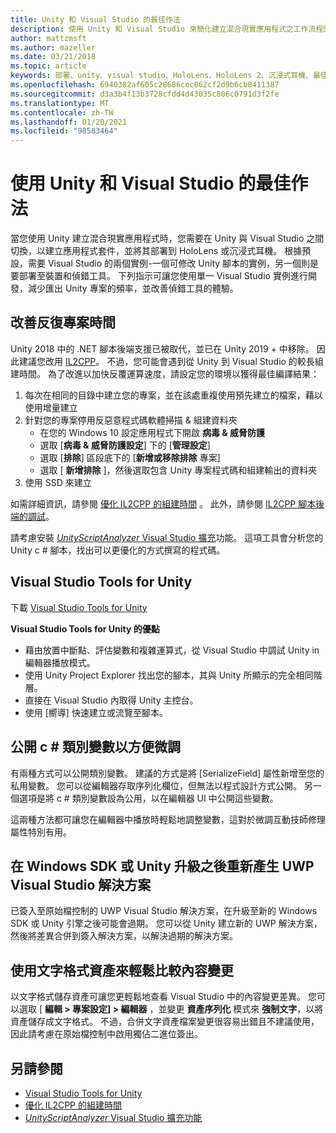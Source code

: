```yaml
---
title: Unity 和 Visual Studio 的最佳作法
description: 使用 Unity 和 Visual Studio 來簡化建立混合現實應用程式之工作流程的秘訣和訣竅。
author: mattzmsft
ms.author: mazeller
ms.date: 03/21/2018
ms.topic: article
keywords: 部署、unity、visual studio、HoloLens、HoloLens 2、沉浸式耳機、最佳作法、混合現實耳機、windows mixed reality 耳機、虛擬實境耳機、UWP、Visual Studio Tools Windows SDK
ms.openlocfilehash: 6940382af605c28686cec862cf2d9b6cb8411387
ms.sourcegitcommit: d3a3b4f13b3728cfdd4d43035c806c0791d3f2fe
ms.translationtype: MT
ms.contentlocale: zh-TW
ms.lasthandoff: 01/20/2021
ms.locfileid: "98583464"
---
```

# <a name="best-practices-for-working-with-unity-and-visual-studio"></a>使用 Unity 和 Visual Studio 的最佳作法

當您使用 Unity 建立混合現實應用程式時，您需要在 Unity 與 Visual Studio 之間切換，以建立應用程式套件，並將其部署到 HoloLens 或沉浸式耳機。 根據預設，需要 Visual Studio 的兩個實例-一個可修改 Unity 腳本的實例，另一個則是要部署至裝置和偵錯工具。 下列指示可讓您使用單一 Visual Studio 實例進行開發，減少匯出 Unity 專案的頻率，並改善偵錯工具的體驗。

## <a name="improving-iteration-time"></a>改善反復專案時間

Unity 2018 中的 .NET 腳本後端支援已被取代，並已在 Unity 2019 + 中移除。 因此建議您改用 [IL2CPP](https://docs.unity3d.com/Manual/IL2CPP.html)。 不過，您可能會遇到從 Unity 到 Visual Studio 的較長組建時間。 為了改進以加快反覆運算速度，請設定您的環境以獲得最佳編譯結果：

1) 每次在相同的目錄中建立您的專案，並在該處重複使用預先建立的檔案，藉以使用增量建立
2) 針對您的專案停用反惡意程式碼軟體掃描 & 組建資料夾
   - 在您的 Windows 10 設定應用程式下開啟 **病毒 & 威脅防護**
   - 選取 [**病毒 & 威脅防護設定**] 下的 [**管理設定**]
   - 選取 [**排除**] 區段底下的 [**新增或移除排除** 專案]
   - 選取 [ **新增排除** ]，然後選取包含 Unity 專案程式碼和組建輸出的資料夾
3) 使用 SSD 來建立

如需詳細資訊，請參閱 [優化 IL2CPP 的組建時間](https://docs.unity3d.com/Manual/IL2CPP-OptimizingBuildTimes.html) 。 此外，請參閱 [IL2CPP 腳本後端的調試](https://docs.unity3d.com/Manual/windowsstore-debugging-il2cpp.html)。

請考慮安裝 [ *UnityScriptAnalyzer* Visual Studio 擴充](https://github.com/Microsoft/MixedRealityCompanionKit/tree/master/UnityScriptAnalyzer)功能。 這項工具會分析您的 Unity c # 腳本，找出可以更優化的方式撰寫的程式碼。

## <a name="visual-studio-tools-for-unity"></a>Visual Studio Tools for Unity

下載 [Visual Studio Tools for Unity](/visualstudio/cross-platform/getting-started-with-visual-studio-tools-for-unity)

**Visual Studio Tools for Unity 的優點**
* 藉由放置中斷點、評估變數和複雜運算式，從 Visual Studio 中調試 Unity in 編輯器播放模式。
* 使用 Unity Project Explorer 找出您的腳本，其與 Unity 所顯示的完全相同階層。
* 直接在 Visual Studio 內取得 Unity 主控台。
* 使用 [嚮導] 快速建立或流覽至腳本。

## <a name="expose-c-class-variables-for-easy-tuning"></a>公開 c # 類別變數以方便微調

有兩種方式可以公開類別變數。 建議的方式是將 [SerializeField] 屬性新增至您的私用變數。 您可以從編輯器存取序列化欄位，但無法以程式設計方式公開。  另一個選項是將 c # 類別變數設為公用，以在編輯器 UI 中公開這些變數。 

這兩種方法都可讓您在編輯器中播放時輕鬆地調整變數，這對於微調互動技師修理屬性特別有用。

## <a name="regenerate-uwp-visual-studio-solutions-after-windows-sdk-or-unity-upgrade"></a>在 Windows SDK 或 Unity 升級之後重新產生 UWP Visual Studio 解決方案

已簽入至原始檔控制的 UWP Visual Studio 解決方案，在升級至新的 Windows SDK 或 Unity 引擎之後可能會過期。 您可以從 Unity 建立新的 UWP 解決方案，然後將差異合併到簽入解決方案，以解決過期的解決方案。

## <a name="use-text-format-assets-for-easy-comparison-of-content-changes"></a>使用文字格式資產來輕鬆比較內容變更

以文字格式儲存資產可讓您更輕鬆地查看 Visual Studio 中的內容變更差異。 您可以選取 [ **編輯 > 專案設定] > 編輯器** ，並變更 **資產序列化** 模式來 **強制文字**，以將資產儲存成文字格式。 不過，合併文字資產檔案變更很容易出錯且不建議使用，因此請考慮在原始檔控制中啟用獨佔二進位簽出。

## <a name="see-also"></a>另請參閱
- [Visual Studio Tools for Unity](https://visualstudiogallery.msdn.microsoft.com/8d26236e-4a64-4d64-8486-7df95156aba9)
- [優化 IL2CPP 的組建時間](https://docs.unity3d.com/Manual/IL2CPP-OptimizingBuildTimes.html)
- [*UnityScriptAnalyzer* Visual Studio 擴充功能](https://github.com/Microsoft/MixedRealityCompanionKit/tree/master/UnityScriptAnalyzer)